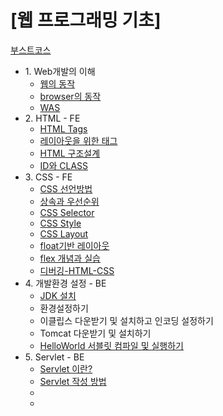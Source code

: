 # [웹 프로그래밍 기초]

<a href="https://www.edwith.org/boostcourse-web/joinLectures/12952">부스트코스</a>

<ul>
  <li>1. Web개발의 이해
    <ul>
      <li><a href="https://github.com/yeongyeonkim/Web-Programming-Basis/blob/master/Web%20Basis/%EC%9B%B9%EC%9D%98%20%EB%8F%99%EC%9E%91.md">웹의 동작</a></li>
      <li><a href="https://github.com/yeongyeonkim/Web-Programming-Basis/blob/master/Web%20Basis/%EB%B8%8C%EB%9D%BC%EC%9A%B0%EC%A0%80%EB%8A%94%20%EC%96%B4%EB%96%BB%EA%B2%8C%20%EB%8F%99%EC%9E%91%ED%95%98%EB%8A%94%EA%B0%80%3F.md">browser의 동작</a></li>
      <li><a href="https://github.com/yeongyeonkim/Web-Programming-Basis/blob/master/Web%20Basis/Was.md">WAS</a></li>
    </ul>  
  </li>
  
  <li>2. HTML - FE
    <ul>
      <li><a href="https://github.com/yeongyeonkim/Web-Programming-Basis/blob/master/Web%20Basis/HTML%20Tags.md">HTML Tags</a></li>
      <li><a href="https://github.com/yeongyeonkim/Web-Programming-Basis/blob/master/Web%20Basis/LayoutTag.md">레이아웃을 위한 태그</a></li>
      <li><a href="https://github.com/yeongyeonkim/Web-Programming-Basis/blob/master/Web%20Basis/HTML%20%EA%B5%AC%EC%A1%B0%EC%84%A4%EA%B3%84.md">HTML 구조설계</a></li>
      <li><a href="https://github.com/yeongyeonkim/Web-Programming-Basis/blob/master/Web%20Basis/class%20%EC%99%80%20id%20%EC%86%8D%EC%84%B1.md">ID와 CLASS</a></li>
    </ul>
  </li>
  
  <li>3. CSS - FE
   <ul>
    <li><a href="https://github.com/yeongyeonkim/Web-Programming-Basis/blob/master/Web%20Basis/Css1.md">CSS 선언방법</a></li>
    <li><a href="https://github.com/yeongyeonkim/Web-Programming-Basis/blob/master/Web%20Basis/%EC%83%81%EC%86%8D%EA%B3%BC%20%EC%9A%B0%EC%84%A0%EC%88%9C%EC%9C%84.md">상속과 우선순위</a></li>
    <li><a href="https://github.com/yeongyeonkim/Web-Programming-Basis/blob/master/Web%20Basis/CSS%20Selector.md">CSS Selector</a></li>
    <li><a href="https://github.com/yeongyeonkim/Web-Programming-Basis/blob/master/Web%20Basis/CSS%20Style%20%EB%B3%80%EA%B2%BD.md">CSS Style</a></li>
    <li><a href="https://github.com/yeongyeonkim/Web-Programming-Basis/blob/master/Web%20Basis/CSS%20Layout.md">CSS Layout</a></li>
    <li><a href="https://github.com/yeongyeonkim/Web-Programming-Basis/blob/master/Web%20Basis/float%20%EA%B8%B0%EB%B0%98%20%EB%A0%88%EC%9D%B4%EC%95%84%EC%9B%83.md">float기반 레이아웃</a></li>
     <li><a href="https://github.com/yeongyeonkim/Web-Programming-Basis/blob/master/Web%20Basis/flex.md">flex 개념과 실습</a></li>
     <li><a href="">디버깅-HTML-CSS</a></li>
    </ul>
  </li>  
  <li>4. 개발환경 설정 - BE
    <ul>
      <li><a href="https://github.com/yeongyeonkim/Web-Programming-Basis/blob/master/Web%20Basis/JDK%20install.md">JDK 설치</a></li>
      <li>환경설정하기</li>
      <li>이클립스 다운받기 및 설치하고 인코딩 설정하기</li>
      <li>Tomcat 다운받기 및 설치하기</li>
      <li><a href="https://github.com/yeongyeonkim/Web-Programming-Basis/blob/master/Web%20Basis/%EC%84%9C%EB%B8%94%EB%A6%BF%20%EC%BB%B4%ED%8C%8C%EC%9D%BC%20%EB%B0%8F%20%EC%8B%A4%ED%96%89%ED%95%98%EA%B8%B0.md">HelloWorld 서블릿 컴파일 및 실행하기</a></li>
    </ul>
  </li> 
  <li>5. Servlet - BE
    <ul>
      <li><a href="https://github.com/yeongyeonkim/Web-Programming-Basis/blob/master/Web%20Basis/Servlet%20%EC%9D%B4%EB%9E%80%3F.md">Servlet 이란?</a></li>
      <li><a href="">Servlet 작성 방법</a></li>
      <li><a href=""></a></li>
      <li><a href=""></a></li>
    </ul>
  </li>
  
  </ul>
